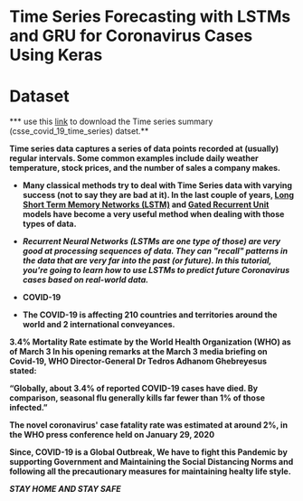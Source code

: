 # Time Series Forecasting with LSTMs and GRU for  Coronavirus Cases Using Keras

# Dataset
*** use this [link](https://github.com/CSSEGISandData/COVID-19/tree/master/csse_covid_19_data/csse_covid_19_time_series) to download the Time series summary (csse_covid_19_time_series) datset.**

****Time series data captures a series of data points recorded at (usually) regular intervals. Some common examples include daily weather temperature, stock prices, and the number of sales a company makes.****

- ****Many classical methods try to deal with Time Series data with varying success (not to say they are bad at it). In the last couple of years, [Long Short Term Memory Networks (LSTM)](https://en.wikipedia.org/wiki/Long_short-term_memory) and [Gated Recurrent Unit](https://en.wikipedia.org/wiki/Gated_recurrent_unit) models have become a very useful method when dealing with those types of data.****

- ***Recurrent Neural Networks (LSTMs are one type of those) are very good at processing sequences of data. They can "recall" patterns in the data that are very far into the past (or future). In this tutorial, you're going to learn how to use LSTMs to predict future Coronavirus cases based on real-world data.***

- **COVID-19**

- **The COVID-19 is affecting 210 countries and territories around the world and 2 international conveyances.**

**3.4% Mortality Rate estimate by the World Health Organization (WHO) as of March 3
In his opening remarks at the March 3 media briefing on Covid-19, WHO Director-General Dr Tedros Adhanom Ghebreyesus stated:**

**“Globally, about 3.4% of reported COVID-19 cases have died. By comparison, seasonal flu generally kills far fewer than 1% of those infected.”**

**The novel coronavirus' case fatality rate was estimated at around 2%, in the WHO press conference held on January 29, 2020**

**Since, COVID-19 is a Global Outbreak, We have to fight this Pandemic by supporting Government and Maintaining the Social Distancing Norms and following all the precautionary measures for maintaining healty life style.**

***STAY HOME AND STAY SAFE***